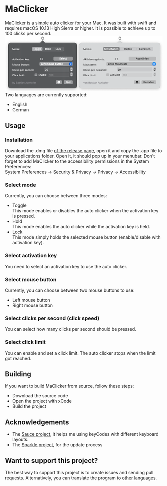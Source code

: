 # MaClicker
MaClicker is a simple auto clicker for your Mac. It was built with swift and requires macOS 10.13 High Sierra or higher. It is possible to achieve up to 100 clicks per second.
<br>
![](images/program.png)
<br>
Two languages are currently supported:
- English
- German

## Usage

### Installation
Download the .dmg file [of the release page](https://github.com/WorldOfBasti/MaClicker/releases), open it and copy the .app file to your applications folder. Open it, it should pop up in your menubar. Don't forget to add MaClicker to the accessibility permissions in the System Preferences: <br>
System Preferences -> Security & Privacy -> Privacy -> Accessibility

### Select mode
Currently, you can choose between three modes:
- Toggle <br>
This mode enables or disables the auto clicker when the activation key is pressed.
- Hold <br>
This mode enables the auto clicker while the activation key is held.
- Lock <br>
This mode simply holds the selected mouse button (enable/disable with activation key).

### Select activation key
You need to select an activation key to use the auto clicker.

### Select mouse button
Currently, you can choose between two mouse buttons to use:
- Left mouse button
- Right mouse button <br>

### Select clicks per second (click speed)
You can select how many clicks per second should be pressed.

### Select click limit
You can enable and set a click limit. The auto clicker stops when the limit got reached.

## Building
If you want to build MaClicker from source, follow these steps:
- Download the source code
- Open the project with xCode
- Build the project

## Acknowledgements
- The [Sauce project](https://github.com/Clipy/Sauce), it helps me using keyCodes with different keyboard layouts.
- The [Sparkle project](https://sparkle-project.org), for the update process

## Want to support this project?
The best way to support this project is to create issues and sending pull requests. Alternatively, you can translate the program to [other languages](https://github.com/WorldOfBasti/MaClicker/blob/master/src/MaClicker/en.lproj/Main.storyboard).